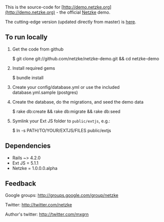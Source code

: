 This is the source-code for [http://demo.netzke.org](http://demo.netzke.org) - the official [Netzke](http://netzke.org) demo.

The cutting-edge version (updated directly from master) is [here](http://edgedemo.netzke.org).

## To run locally

1. Get the code from github

    $ git clone git://github.com/netzke/netzke-demo.git && cd netzke-demo

2. Install required gems

    $ bundle install

3. Create your config/database.yml or use the included database.yml.sample (postgres)

4. Create the database, do the migrations, and seed the demo data

    $ rake db:create && rake db:migrate && rake db:seed

5. Symlink your Ext JS folder to `public/extjs`, e.g.:

    $ ln -s PATH/TO/YOUR/EXTJS/FILES public/extjs

## Dependencies

* Rails ~> 4.2.0
* Ext JS = 5.1.1
* Netzke = 1.0.0.0.alpha

## Feedback

Google groups: http://groups.google.com/group/netzke

Twitter: http://twitter.com/netzke

Author's twitter: http://twitter.com/mxgrn
